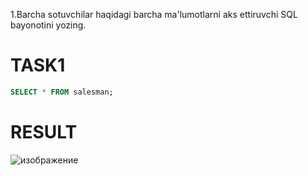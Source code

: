 1.Barcha sotuvchilar haqidagi barcha ma'lumotlarni aks ettiruvchi SQL bayonotini yozing.

# TASK1

```sql
SELECT * FROM salesman;
```

# RESULT

![изображение](https://user-images.githubusercontent.com/122611579/221349702-9ce144d8-d51a-4fee-b734-05a3d48865d4.png)
